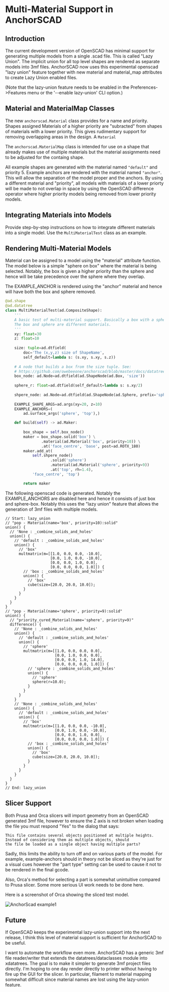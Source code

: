 
# Multi-Material Support in AnchorSCAD

## Introduction
The current development version of OpenSCAD has minimal support for generating multiple models
from a single .scad file. This is called "Lazy Union". The implicit union for all top level shapes 
are rendered as separate models into 3mf files. AnchorSCAD now uses this experimental openscad
"lazy union" feature together with new material and material_map attributes to create Lazy Union enabled files.

(Note that the lazy-union feature needs to be enabled in the Preferences->Features menu or
the '--enable lazy-union' CLI option.)


## Material and MaterialMap Classes
The new `anchorscad.Material` class provides for a name and priority. Shapes assigned Materials 
of a higher priority are "subracted" from shapes of materials with a lower priority. This gives
rudimentary support for removing overlapping areas in the design. A `Material`

The `anchorscad.MaterialMap` class is intended for use on a shape that already makes use of
multiple materials but the material assignments need to be adjusted for the containg shape.

All example shapes are generated with the material named `"default"` and priority 5. Example
anchors are rendered with the material named `"anchor"`. This will allow the separation of the model proper and the anchors. By using a different material and "priority", all models with materials of a lower priorty will be made to not overlap in space by using the OpenSCAD difference operator where higher priority models being removed from lower priority models.

## Integrating Materials into Models
Provide step-by-step instructions on how to integrate different materials into a single model. Use the `MultiMaterialTest` class as an example.

## Rendering Multi-Material Models
Material can be assigned to a model using the "material" attribute function. The model below
is a simple "sphere on box" where the material is being selected. Notably, the box is given
a higher priority than the sphere and hence will be take precedence over the sphere where 
they overlap.

The EXAMPLE_ANCHOR is rendered using the "anchor" material and hence will have both the box
and sphere removed.

```python
@ad.shape
@ad.datatree
class MultiMaterialTest(ad.CompositeShape):
    '''
    A basic test of multi-material support. Basically a box with a sphere on top.
    The box and sphere are different materials.
    '''
    xy: float=30
    z: float=10
    
    size: tuple=ad.dtfield(
        doc='The (x,y,z) size of ShapeName',
        self_default=lambda s: (s.xy, s.xy, s.z))
    
    # A node that builds a box from the size tuple. See:
    # https://github.com/owebeeone/anchorscad/blob/master/docs/datatrees_docs.md
    box_node: ad.Node=ad.dtfield(ad.ShapeNode(ad.Box, 'size'))
    
    sphere_r: float=ad.dtfield(self_default=lambda s: s.xy/2)
    
    shpere_node: ad.Node=ad.dtfield(ad.ShapeNode(ad.Sphere, prefix='sphere_'))
    
    EXAMPLE_SHAPE_ARGS=ad.args(xy=20, z=10)
    EXAMPLE_ANCHORS=(
        ad.surface_args('sphere', 'top'),)

    def build(self) -> ad.Maker:
        
        box_shape = self.box_node()
        maker = box_shape.solid('box') \
                .material(ad.Material('box', priority=10)) \
                .at('face_centre', 'base', post=ad.ROTX_180)
        maker.add_at(
            self.shpere_node()
                    .solid('sphere')
                    .material(ad.Material('sphere', priority=9))
                    .at('top', rh=1.4),
            'face_centre', 'top')

        return maker
```

The following openscad code is generated. Notably the EXAMPLE_ANCHORS are disabled here
and hence it consists of just box and sphere-box. Notably this uses the "lazy union" feature
that allows the generation of 3mf files with multiple models.


```openscad
// Start: lazy_union
// "pop - Material(name='box', priority=10):solid"
union() {
  // 'None : _combine_solids_and_holes'
  union() {
    // 'default : _combine_solids_and_holes'
    union() {
      // 'box'
      multmatrix(m=[[1.0, 0.0, 0.0, -10.0], 
                    [0.0, 1.0, 0.0, -10.0], 
                    [0.0, 0.0, 1.0, 0.0], 
                    [0.0, 0.0, 0.0, 1.0]]) {
        // 'box : _combine_solids_and_holes'
        union() {
          // 'box'
          cube(size=[20.0, 20.0, 10.0]);
        }
      }
    }
  }
}
// "pop - Material(name='sphere', priority=9):solid"
union() {
  // "priority_cured_Material(name='sphere', priority=9)"
  difference() {
    // 'None : _combine_solids_and_holes'
    union() {
      // 'default : _combine_solids_and_holes'
      union() {
        // 'sphere'
        multmatrix(m=[[1.0, 0.0, 0.0, 0.0], 
                      [0.0, 1.0, 0.0, 0.0], 
                      [0.0, 0.0, 1.0, 14.0], 
                      [0.0, 0.0, 0.0, 1.0]]) {
          // 'sphere : _combine_solids_and_holes'
          union() {
            // 'sphere'
            sphere(r=10.0);
          }
        }
      }
    }
    // 'None : _combine_solids_and_holes'
    union() {
      // 'default : _combine_solids_and_holes'
      union() {
        // 'box'
        multmatrix(m=[[1.0, 0.0, 0.0, -10.0], 
                      [0.0, 1.0, 0.0, -10.0], 
                      [0.0, 0.0, 1.0, 0.0], 
                      [0.0, 0.0, 0.0, 1.0]]) {
          // 'box : _combine_solids_and_holes'
          union() {
            // 'box'
            cube(size=[20.0, 20.0, 10.0]);
          }
        }
      }
    }
  }
}
// End: lazy_union
```

## Slicer Support

Both Prusa and Orca slicers will import geometry from an OpenSCAD generated 3mf file, however to ensure the Z axis is not broken when loading the file you must respond "Yes" to the dialog that says: 

```
This file contains several objects positioned at multiple heights.
Instead of considering them as multiple objects, should 
the file be loaded as a single object having multiple parts?
```

Sadly, this limits the ability to turn off and on various parts of the model. For example, example-anchors should in theory not be sliced as they're just for a visual cues however the
"part type" setting can be used to cause it not to be rendered in the final gcode.

Also, Orca's method for selecting a part is somewhat unintuitive compared to Prusa slicer. Some more serious UI work needs to be done here.

Here is a screenshot of Orca showing the sliced test model.

![AnchorScad example1](assets/multu-material-examp.png?raw=true)

## Future

If OpenSCAD keeps the experimental lazy-union support into the next release, I think this
level of material support is sufficient for AnchorSCAD to be useful.

I want to automate the workflow even more. AnchorSCAD has a generic 3mf file reader/writer 
that extends the datatrees/dataclasses module into xdatatrees. The goal is to make it simpler
to generate 3mf project files directly. I'm hoping to one day render directly to printer
without having to fire up the GUI for the slicer. In particular, filament to material mapping
somewhat difficult since material names are lost using the lazy-union feature.

